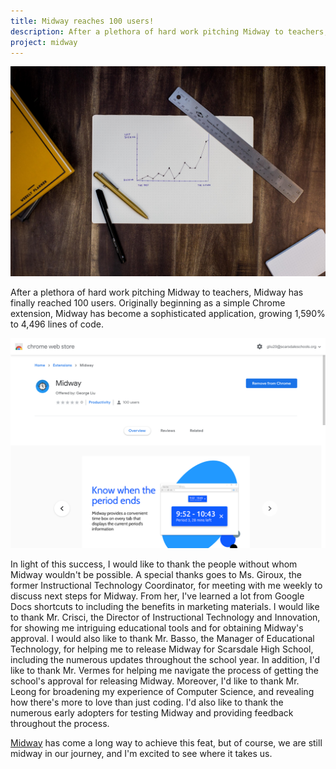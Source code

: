 ```yaml
---
title: Midway reaches 100 users!
description: After a plethora of hard work pitching Midway to teachers, Midway has finally reached 100 users.
project: midway
---
```


![Hockey stick graph showing exponential growth](/assets/images/2019-10-24-midway-100-thumbnail.jpg)

After a plethora of hard work pitching Midway to teachers, Midway has finally reached 100 users. Originally beginning as a simple Chrome extension, Midway has become a sophisticated application, growing 1,590% to 4,496 lines of code.

![The Midway Chrome extension with exactly 100 users](/assets/images/2019-10-24-midway-100-users.png "The Chrome web store displays the Midway Chrome extension featuring exactly a hundred users.")

In light of this success, I would like to thank the people without whom Midway wouldn't be possible. A special thanks goes to Ms. Giroux, the former Instructional Technology Coordinator, for meeting with me weekly to discuss next steps for Midway. From her, I've learned a lot from Google Docs shortcuts to including the benefits in marketing materials. I would like to thank Mr. Crisci, the Director of Instructional Technology and Innovation, for showing me intriguing educational tools and for obtaining Midway's approval. I would also like to thank Mr. Basso, the Manager of Educational Technology, for helping me to release Midway for Scarsdale High School, including the numerous updates throughout the school year. In addition, I'd like to thank Mr. Vermes for helping me navigate the process of getting the school's approval for releasing Midway. Moreover, I'd like to thank Mr. Leong for broadening my experience of Computer Science, and revealing how there's more to love than just coding. I'd also like to thank the numerous early adopters for testing Midway and providing feedback throughout the process.

[Midway](/projects/midway/) has come a long way to achieve this feat, but of course, we are still midway in our journey, and I'm excited to see where it takes us.

